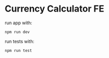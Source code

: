 
# Currency Calculator FE


run app with:
```
npm run dev
```
run tests with:
```
npm run test
```


